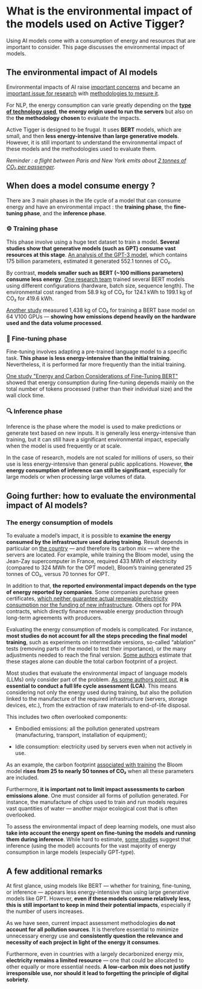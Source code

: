 # What is the environmental impact of the models used on Active Tigger?

Using AI models come with a consumption of energy and resources that are important to consider. This page discusses the environmental impact of models.

## The environmental impact of AI models

Environmental impacts of AI raise [important concerns](https://www.nytimes.com/2024/08/26/climate/ai-planet-climate-change.html) and became an [important issue for research](https://arxiv.org/abs/2111.00364) with [methodologies to mesure it](https://iopscience.iop.org/article/10.1088/2515-7620/acf81b).

For NLP, the energy consumption can varie greatly depending on the [**type of technology used**](https://dl.acm.org/doi/abs/10.1145/3729396), **the energy origin used to run the servers** but also on the **the methodology chosen** to evaluate the impacts.

Active Tigger is designed to be frugal. It uses **BERT** models, which are small, and then **less energy-intensive than large generative models**. However, it is still important to understand the environmental impact of these models and the methodologies used to evaluate them.

*Reminder : a flight between Paris and New York emits about [2 tonnes of CO₂ per passenger](https://co2.myclimate.org/en/portfolios?calculation_id=8052722&localized_currency=EURs).*

## When does a model consume energy ?

There are 3 main phases in the life cycle of a model that can consume energy and have an environmental impact : the **training phase**, the **fine-tuning phase**, and the **inference phase**.

### ⚙️ Training phase

This phase involve using a huge text dataset to train a model. **Several studies show that generative models (such as GPT) consume vast resources at this stage**. [An analysis of the GPT-3 model](https://arxiv.org/abs/2104.10350), which contains 175 billion parameters, estimated it generated 552.1 tonnes of CO₂.

By contrast, **models smaller such as BERT (~100 millions parameters) consume less energy**. [One research team](https://arxiv.org/abs/2311.10267) trained several BERT models using different configurations (hardware, batch size, sequence length). The environmental cost ranged from 58.9 kg of CO₂ for 124.1 kWh to 199.1 kg of CO₂ for 419.6 kWh.

[Another study](https://arxiv.org/abs/1906.02243) measured 1,438 kg of CO₂ for training a BERT base model on 64 V100 GPUs — **showing how emissions depend heavily on the hardware used and the data volume processed**.

### 🧪 Fine-tuning phase

Fine-tuning involves adapting a pre-trained language model to a specific task. **This phase is less energy-intensive than the initial training**. Nevertheless, it is performed far more frequently than the initial training.

[One study "Energy and Carbon Considerations of Fine-Tuning BERT"](https://arxiv.org/abs/2311.10267) showed that energy consumption during fine-tuning depends mainly on the total number of tokens processed (rather than their individual size) and the wall clock time.

### 🔍 Inference phase

Inference is the phase where the model is used to make predictions or generate text based on new inputs. It is generally less energy-intensive than training, but it can still have a significant environmental impact, especially when the model is used frequently or at scale.

In the case of research, models are not scaled for millions of users, so their use is less energy-intensive than general public applications. However, **the energy consumption of inference can still be significant**, especially for large models or when processing large volumes of data.

## Going further: how to evaluate the environmental impact of AI models?

### The energy consumption of models

To evaluate a model’s impact, it is possible to **examine the energy consumed by the infrastructure used during training**. Result depends in particular on [the country](https://arxiv.org/abs/2211.02001) — and therefore its carbon mix — where the servers are located. For example, while training the Bloom model, using the Jean-Zay supercomputer in France, required 433 MWh of electricity (compared to 324 MWh for the OPT model), Bloom’s training generated 25 tonnes of CO₂, versus 70 tonnes for OPT.

In addition to that, **the reported environmental impact depends on the type of energy reported by companies**. Some companies purchase green certificates, [which neither guarantee actual renewable electricity consumption nor the funding of new infrastructure](https://www.nature.com/articles/s41558-022-01379-5?). Others opt for PPA contracts, which directly finance renewable energy production through long-term agreements with producers.

Evaluating the energy consumption of models is complicated. For instance, **most studies do not account for all the steps preceding the final model training**, such as experiments on intermediate versions, so-called “ablation” tests (removing parts of the model to test their importance), or the many adjustments needed to reach the final version. [Some authors](https://arxiv.org/abs/2211.02001)  estimate that these stages alone can double the total carbon footprint of a project.

Most studies that evaluate the environmental impact of language models (LLMs) only consider part of the problem. [As some authors point out](https://arxiv.org/abs/2110.11822), **it is essential to conduct a full life cycle assessment (LCA)**. This means considering not only the energy used during training, but also the pollution linked to the manufacture of the required infrastructure (servers, storage devices, etc.), from the extraction of raw materials to end-of-life disposal.

This includes two often overlooked components:

- Embodied emissions: all the pollution generated upstream (manufacturing, transport, installation of equipment);

- Idle consumption: electricity used by servers even when not actively in use.

As an example, the carbon footprint [associated with training](https://arxiv.org/abs/2211.02001) the Bloom model **rises from 25 to nearly 50 tonnes of CO₂** when all these parameters are included.

Furthermore, **it is important not to limit impact assessments to carbon emissions alone**. One must consider all forms of pollution generated. For instance, the manufacture of chips used to train and run models requires vast quantities of water — another major ecological cost that is often overlooked.

To assess the environmental impact of deep learning models, one must also **take into account the energy spent on fine-tuning the models and running them during inference**. While hard to estimate, [some studies](https://arxiv.org/abs/2104.10350) suggest that inference (using the model) accounts for the vast majority of energy consumption in large models (especially GPT-type).


## A few additional remarks

At first glance, using models like BERT — whether for training, fine-tuning, or inference — appears less energy-intensive than using large generative models like GPT. However, **even if these models consume relatively less, this is still important to keep in mind their potential impacts**, especially if the number of users increases.

As we have seen, current impact assessment methodologies **do not account for all pollution sources**. It is therefore essential to minimize unnecessary energy use and **consistently question the relevance and necessity of each project in light of the energy it consumes**.

Furthermore, even in countries with a largely decarbonized energy mix, **electricity remains a limited resource** — one that could be allocated to other equally or more essential needs. **A low-carbon mix does not justify irresponsible use, nor should it lead to forgetting the principle of digital sobriety**.